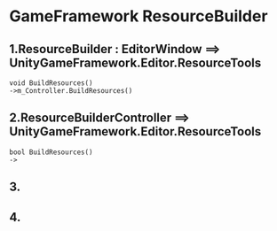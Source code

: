 # GameFramework ResourceBuilder

## 1.ResourceBuilder : EditorWindow ==> UnityGameFramework.Editor.ResourceTools
	void BuildResources()
	->m_Controller.BuildResources()
	
## 2.ResourceBuilderController ==> UnityGameFramework.Editor.ResourceTools
	bool BuildResources()
	->
	

## 3.





## 4.









	
	
	
	
	
	
